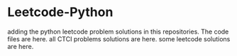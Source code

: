 # Leetcode-Python
adding the python leetcode problem solutions in this repositories. 
The code files are here.
all CTCI problems solutions are here.
some leetcode solutions are here.







































































































































































































































































































































































































































































































































































































































































































































































































































































































































































































































































































































































